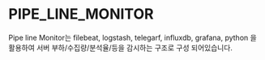 # PIPE_LINE_MONITOR

Pipe line Monitor는 filebeat, logstash, telegarf, influxdb, grafana, python 을 활용하여 서버 부하/수집량/분석율/등을 감시하는 구조로 구성 되어있습니다.

